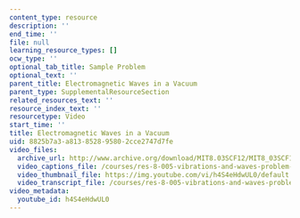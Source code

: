 ```yaml
---
content_type: resource
description: ''
end_time: ''
file: null
learning_resource_types: []
ocw_type: ''
optional_tab_title: Sample Problem
optional_text: ''
parent_title: Electromagnetic Waves in a Vacuum
parent_type: SupplementalResourceSection
related_resources_text: ''
resource_index_text: ''
resourcetype: Video
start_time: ''
title: Electromagnetic Waves in a Vacuum
uid: 8825b7a3-a813-8528-9580-2cce2747d7fe
video_files:
  archive_url: http://www.archive.org/download/MIT8.03SCF12/MIT8_03SCF12_ses08_300k.mp4
  video_captions_file: /courses/res-8-005-vibrations-and-waves-problem-solving-fall-2012/085accc0bb2f530e804d86cc6b6fd209_h4S4eHdwUL0.vtt
  video_thumbnail_file: https://img.youtube.com/vi/h4S4eHdwUL0/default.jpg
  video_transcript_file: /courses/res-8-005-vibrations-and-waves-problem-solving-fall-2012/55fb4dfc32784173cd4ef4c524e63e75_h4S4eHdwUL0.pdf
video_metadata:
  youtube_id: h4S4eHdwUL0
---
```

